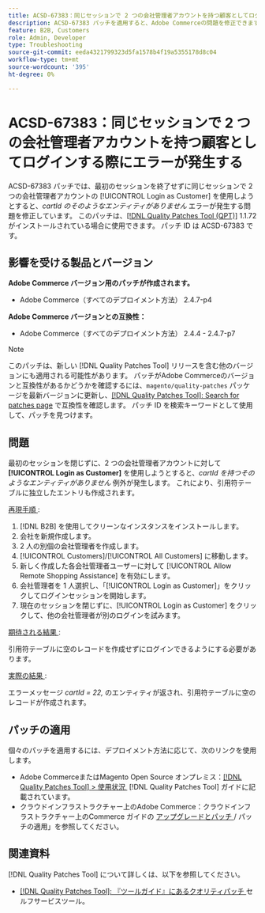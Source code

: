 ```yaml
---
title: ACSD-67383：同じセッションで 2 つの会社管理者アカウントを持つ顧客としてログインする際にエラーが発生する
description: ACSD-67383 パッチを適用すると、Adobe Commerceの問題を修正できます。この問題では、最初のセッションを終了せずに同じセッションで 2 つの会社管理者アカウントに [!UICONTROL Login as Customer] を使用しようとすると、「No such entity with cartId」というエラーが発生します。
feature: B2B, Customers
role: Admin, Developer
type: Troubleshooting
source-git-commit: eeda4321799323d5fa1578b4f19a5355178d8c04
workflow-type: tm+mt
source-wordcount: '395'
ht-degree: 0%

---
```



# ACSD-67383：同じセッションで 2 つの会社管理者アカウントを持つ顧客としてログインする際にエラーが発生する

ACSD-67383 パッチでは、最初のセッションを終了せずに同じセッションで 2 つの会社管理者アカウントの [!UICONTROL Login as Customer] を使用しようとすると、*cartId のそのようなエンティティがありません* エラーが発生する問題を修正しています。 このパッチは、[[!DNL Quality Patches Tool (QPT)]](/help/tools/quality-patches-tool/quality-patches-tool-to-self-serve-quality-patches.md) 1.1.72 がインストールされている場合に使用できます。 パッチ ID は ACSD-67383 です。

## 影響を受ける製品とバージョン

**Adobe Commerce バージョン用のパッチが作成されます。**

* Adobe Commerce（すべてのデプロイメント方法） 2.4.7-p4

**Adobe Commerce バージョンとの互換性：**

* Adobe Commerce（すべてのデプロイメント方法） 2.4.4 - 2.4.7-p7

>[!NOTE]
>
>このパッチは、新しい [!DNL Quality Patches Tool] リリースを含む他のバージョンにも適用される可能性があります。 パッチがAdobe Commerceのバージョンと互換性があるかどうかを確認するには、`magento/quality-patches` パッケージを最新バージョンに更新し、[[!DNL Quality Patches Tool]: Search for patches page](https://experienceleague.adobe.com/tools/commerce-quality-patches/index.html?lang=ja) で互換性を確認します。 パッチ ID を検索キーワードとして使用して、パッチを見つけます。

## 問題

最初のセッションを閉じずに、2 つの会社管理者アカウントに対して **[!UICONTROL Login as Customer]** を使用しようとすると、*cartId を持つそのようなエンティティがありません* 例外が発生します。 これにより、引用符テーブルに独立したエントリも作成されます。

<u> 再現手順 </u>:

1. [!DNL B2B] を使用してクリーンなインスタンスをインストールします。
1. 会社を新規作成します。
1. 2 人の別個の会社管理者を作成します。
1. [!UICONTROL Customers]/[!UICONTROL All Customers] に移動します。
1. 新しく作成した各会社管理者ユーザーに対して [!UICONTROL Allow Remote Shopping Assistance] を有効にします。
1. 会社管理者を 1 人選択し、「[!UICONTROL Login as Customer]」をクリックしてログインセッションを開始します。
1. 現在のセッションを閉じずに、[!UICONTROL Login as Customer] をクリックして、他の会社管理者が別のログインを試みます。

<u> 期待される結果 </u>:

引用符テーブルに空のレコードを作成せずにログインできるようにする必要があります。

<u> 実際の結果 </u>:

エラーメッセージ *cartId = 22,* のエンティティが返され、引用符テーブルに空のレコードが作成されます。

## パッチの適用

個々のパッチを適用するには、デプロイメント方法に応じて、次のリンクを使用します。

* Adobe CommerceまたはMagento Open Source オンプレミス：[[!DNL Quality Patches Tool] > 使用状況 &#x200B;](/help/tools/quality-patches-tool/usage.md) [!DNL Quality Patches Tool] ガイドに記載されています。
* クラウドインフラストラクチャー上のAdobe Commerce：クラウドインフラストラクチャー上のCommerce ガイドの [&#x200B; アップグレードとパッチ &#x200B;](https://experienceleague.adobe.com/docs/commerce-cloud-service/user-guide/develop/upgrade/apply-patches.html?lang=ja)/ パッチの適用」を参照してください。

## 関連資料

[!DNL Quality Patches Tool] について詳しくは、以下を参照してください。

* [[!DNL Quality Patches Tool]: 『ツールガイド』にあるクオリティパッチ &#x200B;](/help/tools/quality-patches-tool/quality-patches-tool-to-self-serve-quality-patches.md) セルフサービスツール。
